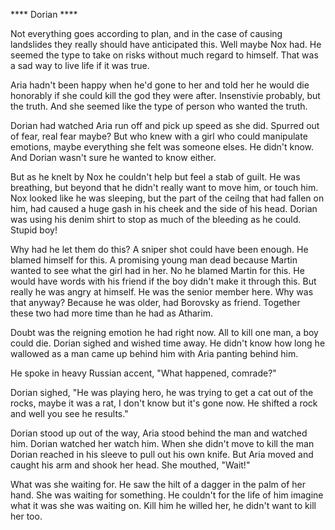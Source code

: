 **** Dorian ****

Not everything goes according to plan, and in the case of causing landslides they really should have anticipated this.  Well maybe Nox had.  He seemed the type to take on risks without much regard to himself.  That was a sad way to live life if it was true.

Aria hadn't been happy when he'd gone to her and told her he would die honorably if she could kill the god they were after.  Insenstivie probably, but the truth.  And she seemed like the type of person who wanted the truth.  

Dorian had watched Aria run off and pick up speed as she did.  Spurred out of fear, real fear maybe?  But who knew with a girl who could manipulate emotions, maybe everything she felt was someone elses.  He didn't know.  And Dorian wasn't sure he wanted to know either. 

But as he knelt by Nox he couldn't help but feel a stab of guilt.  He was breathing, but beyond that he didn't really want to move him, or touch him.  Nox looked like he was sleeping, but the part of the ceilng that had fallen on him, had caused a huge gash in his cheek and the side of his head.  Dorian was using his denim shirt to stop as much of the bleeding as he could.  Stupid boy! 

Why had he let them do this?  A sniper shot could have been enough.  He blamed himself for this.  A promising young man dead because Martin wanted to see what the girl had in her.  No he blamed Martin for this.  He would have words with his friend if the boy didn't make it through this.  But really he was angry at himself.  He was the senior member here.  Why was that anyway?  Because he was older, had Borovsky as friend.  Together these two had more time than he had as Atharim.

Doubt was the reigning emotion he had right now.  All to kill one man, a boy could die.  Dorian sighed and wished time away.  He didn't know how long he wallowed as a man came up behind him with Aria panting behind him.  

He spoke in heavy Russian accent, "What happened, comrade?"

Dorian sighed, "He was playing hero, he was trying to get a cat out of the rocks, maybe it was a rat, I don't know but it's gone now.  He shifted a rock and well you see he results."

Dorian stood up out of the way, Aria stood behind the man and watched him.  Dorian watched her watch him.  When she didn't move to kill the man Dorian reached in his sleeve to pull out his own knife.  But Aria moved and caught his arm and shook her head.  She mouthed, "Wait!"

What was she waiting for.  He saw the hilt of a dagger in the palm of her hand.  She was waiting for something.  He couldn't for the life of him imagine what it was she was waiting on.  Kill him he willed her, he didn't want to kill her too.



